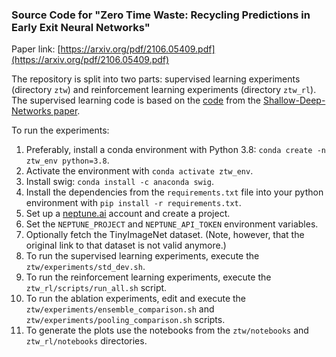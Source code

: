 ### Source Code for "Zero Time Waste: Recycling Predictions in Early Exit Neural Networks"

Paper link: [https://arxiv.org/pdf/2106.05409.pdf](https://arxiv.org/pdf/2106.05409.pdf)

The repository is split into two parts: supervised learning experiments (directory `ztw`) and reinforcement learning
experiments (directory `ztw_rl`). The supervised learning code is based on
the [code](https://github.com/yigitcankaya/Shallow-Deep-Networks) from
the [Shallow-Deep-Networks paper](https://arxiv.org/abs/1810.07052).

To run the experiments:

1. Preferably, install a conda environment with Python 3.8: `conda create -n ztw_env python=3.8`.
2. Activate the environment with `conda activate ztw_env`.
3. Install swig: `conda install -c anaconda swig`. 
4. Install the dependencies from the `requirements.txt` file into your python environment
   with `pip install -r requirements.txt`.
5. Set up a [neptune.ai](https://neptune.ai/) account and create a project.
6. Set the `NEPTUNE_PROJECT` and `NEPTUNE_API_TOKEN` environment variables.
7. Optionally fetch the TinyImageNet dataset. (Note, however, that the original link to that dataset is not valid
   anymore.)
8. To run the supervised learning experiments, execute the `ztw/experiments/std_dev.sh`.
9. To run the reinforcement learning experiments, execute the `ztw_rl/scripts/run_all.sh` script.
10. To run the ablation experiments, edit and execute the `ztw/experiments/ensemble_comparison.sh`
    and `ztw/experiments/pooling_comparison.sh` scripts.
11. To generate the plots use the notebooks from the `ztw/notebooks` and `ztw_rl/notebooks` directories.



